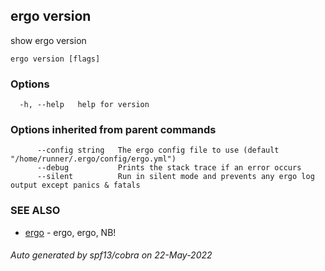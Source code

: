## ergo version

show ergo version

```
ergo version [flags]
```

### Options

```
  -h, --help   help for version
```

### Options inherited from parent commands

```
      --config string   The ergo config file to use (default "/home/runner/.ergo/config/ergo.yml")
      --debug           Prints the stack trace if an error occurs
      --silent          Run in silent mode and prevents any ergo log output except panics & fatals
```

### SEE ALSO

* [ergo](ergo.md)	 - ergo, ergo, NB!

###### Auto generated by spf13/cobra on 22-May-2022
